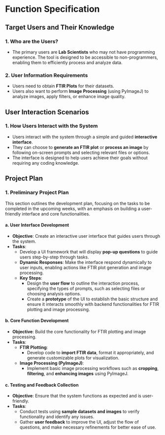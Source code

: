 # Function Specification

## Target Users and Their Knowledge

### 1. Who are the Users?
- The primary users are **Lab Scientists** who may not have programming experience. The tool is designed to be accessible to non-programmers, enabling them to efficiently process and analyze data.

### 2. User Information Requirements
- Users need to obtain **FTIR Plots** for their datasets.
- Users also want to perform **Image Processing** (using PyImageJ) to analyze images, apply filters, or enhance image quality.

## User Interaction Scenarios

### 1. How Users Interact with the System
- Users interact with the system through a simple and guided **interactive interface**.
- They can choose to **generate an FTIR plot** or **process an image** by following on-screen prompts and selecting relevant files or options.
- The interface is designed to help users achieve their goals without requiring any coding knowledge.

## Project Plan

### 1. Preliminary Project Plan
This section outlines the development plan, focusing on the tasks to be completed in the upcoming weeks, with an emphasis on building a user-friendly interface and core functionalities.

#### **a. User Interface Development**
- **Objective**: Create an interactive user interface that guides users through the system.
- **Tasks**:
  - Develop a UI framework that will display **pop-up questions** to guide users step-by-step through tasks.
  - **Dynamic Responses**: Make the interface respond dynamically to user inputs, enabling actions like FTIR plot generation and image processing.
  - **Key Steps**:
    - Design the **user flow** to outline the interaction process, specifying the types of prompts, such as selecting files or choosing analysis options.
    - Create a **prototype** of the UI to establish the basic structure and ensure it interacts smoothly with backend functionalities for FTIR plotting and image processing.

#### **b. Core Function Development**
- **Objective**: Build the core functionality for FTIR plotting and image processing.
- **Tasks**:
  - **FTIR Plotting**:
    - Develop code to **import FTIR data**, format it appropriately, and generate customizable plots for visualization.
  - **Image Processing (PyImageJ)**:
    - Implement basic image processing workflows such as **cropping**, **filtering**, and **enhancing images** using PyImageJ.

#### **c. Testing and Feedback Collection**
- **Objective**: Ensure that the system functions as expected and is user-friendly.
- **Tasks**:
  - Conduct tests using **sample datasets and images** to verify functionality and identify any issues.
  - Gather **user feedback** to improve the UI, adjust the flow of questions, and make necessary refinements for better ease of use.